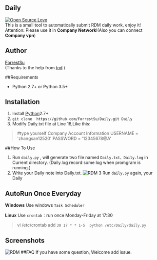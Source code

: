 ## Daily
[![Open Source Love](https://badges.frapsoft.com/os/v1/open-source.svg?v=102)](https://github.com/ellerbrock/open-source-badge/)  
This is a small tool to automatically submit RDM daily work, enjoy it!  
Attention: Please use it in **Company Network**!(Also you can connect **Company vpn**)  
## Author
[ForrestSu](https://github.com/ForrestSu)  
(Thanks to the help from [tqd](https://github.com/tanqidong) )

##Requirements
* Python 2.7+ or Python 3.5+

## Installation
1. Install [Python](https://www.python.org/downloads/)2.7+
2. `git clone  https://github.com/ForrestSu/Daily.git Daily`  
3. Modify Daily.txt file at Line 18,Like this:
> \#type yourself Company Account Information
> USERNAME = 'zhangsan12520'
> PASSWORD = '12345678@A'

##How To Use
1. Run `daily.py` , will generate two file named `Daily.txt、Daily.log` in Current directory. (Daily.log record some log when promgram is running.)
2. Write your Daily note into Daily.txt.
![RDM](https://github.com/ForrestSu)
3 Run `daily.py` again, your Daily 

## AutoRun Once Everyday
**Windows**
Use windows `Task Scheduler`

**Linux**
Use `crontab`：run once Monday-Friday  at 17:30
>vi /etc/crontab 
>add `30 17 * * 1-5  python /etc/Daily/daily.py`

## Screenshots
![RDM](https://github.com/ForrestSu)
##FAQ
If you have some question, Welcome add issue.